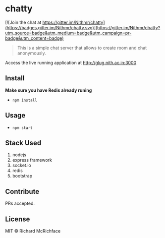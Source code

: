 # chatty

[![Join the chat at https://gitter.im/Nithmr/chatty](https://badges.gitter.im/Nithmr/chatty.svg)](https://gitter.im/Nithmr/chatty?utm_source=badge&utm_medium=badge&utm_campaign=pr-badge&utm_content=badge)

> This is a simple chat server that allows to create room and chat anonymously.

Access the live running application at http://glug.nith.ac.in:3000

## Install

**Make sure you have Redis already runing**

 - `npm install`

## Usage

 - `npm start`

## Stack Used

1. nodejs
2. express framework
3. socket.io
4. redis
5. bootstrap

## Contribute

PRs accepted.

## License

MIT © Richard McRichface

